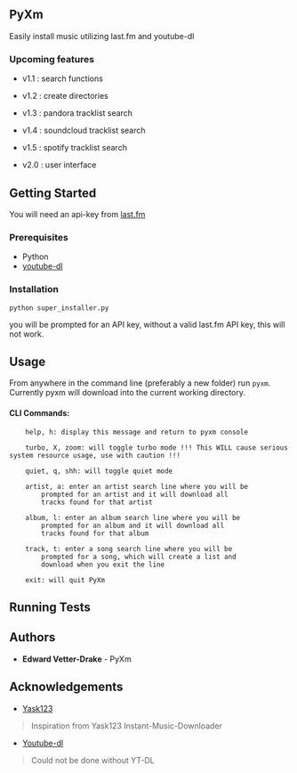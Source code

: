 ## PyXm

Easily install music utilizing last.fm and youtube-dl

### Upcoming features

* v1.1 : search functions
* v1.2 : create directories
* v1.3 : pandora tracklist search
* v1.4 : soundcloud tracklist search
* v1.5 : spotify tracklist search

* v2.0 : user interface

## Getting Started

You will need an api-key from <a href="last.fm/api">last.fm</a>

### Prerequisites
* Python
* <a href="https://rg3.github.io/youtube-dl/download.html">youtube-dl</a>


### Installation

`python super_installer.py`

you will be prompted for an API key, without a valid last.fm API key, this will not work.

## Usage
From anywhere in the command line (preferably a new folder) run `pyxm`. Currently pyxm will download into the current working directory.

#### CLI Commands:

```
    help, h: display this message and return to pyxm console
    
    turbo, X, zoom: will toggle turbo mode !!! This WILL cause serious system resource usage, use with caution !!!
    
    quiet, q, shh: will toggle quiet mode
    
    artist, a: enter an artist search line where you will be
        prompted for an artist and it will download all
        tracks found for that artist
        
    album, l: enter an album search line where you will be
        prompted for an album and it will download all
        tracks found for that album
        
    track, t: enter a song search line where you will be
        prompted for a song, which will create a list and
        download when you exit the line
        
    exit: will quit PyXm
```

## Running Tests


## Authors
* <b>Edward Vetter-Drake</b> - PyXm 

## Acknowledgements
* <a href="https://github.com/yask123">Yask123</a>

> Inspiration from Yask123 Instant-Music-Downloader

* <a href="https://rg3.github.io/youtube-dl/">Youtube-dl</a>

> Could not be done without YT-DL